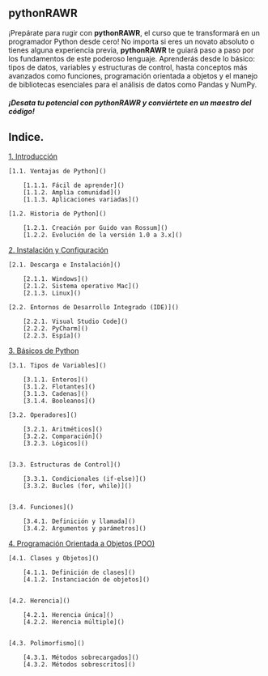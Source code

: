 ## pythonRAWR

¡Prepárate para rugir con **pythonRAWR**, el curso que te transformará en un programador Python desde cero!  No importa si eres un novato absoluto o tienes alguna experiencia previa, **pythonRAWR** te guiará paso a paso por los fundamentos de este poderoso lenguaje. Aprenderás desde lo básico: tipos de datos, variables y estructuras de control, hasta conceptos más avanzados como funciones, programación orientada a objetos y el manejo de bibliotecas esenciales para el análisis de datos como Pandas y NumPy. 
##### ¡Desata tu potencial con **pythonRAWR** y conviértete en un maestro del código! 


## Indice.

[1. Introducción]()

    [1.1. Ventajas de Python]()

        [1.1.1. Fácil de aprender]()
        [1.1.2. Amplia comunidad]()
        [1.1.3. Aplicaciones variadas]()

    [1.2. Historia de Python]()

        [1.2.1. Creación por Guido van Rossum]()
        [1.2.2. Evolución de la versión 1.0 a 3.x]()


[2. Instalación y Configuración]()

    [2.1. Descarga e Instalación]()

        [2.1.1. Windows]()
        [2.1.2. Sistema operativo Mac]()
        [2.1.3. Linux]()

    [2.2. Entornos de Desarrollo Integrado (IDE)]()

        [2.2.1. Visual Studio Code]()
        [2.2.2. PyCharm]()
        [2.2.3. Espía]()


[3. Básicos de Python]()

    [3.1. Tipos de Variables]()

        [3.1.1. Enteros]()
        [3.1.2. Flotantes]()
        [3.1.3. Cadenas]()
        [3.1.4. Booleanos]()

    [3.2. Operadores]()

        [3.2.1. Aritméticos]()
        [3.2.2. Comparación]()
        [3.2.3. Lógicos]()


    [3.3. Estructuras de Control]()

        [3.3.1. Condicionales (if-else)]()
        [3.3.2. Bucles (for, while)]()


    [3.4. Funciones]()

        [3.4.1. Definición y llamada]()
        [3.4.2. Argumentos y parámetros]()


[4. Programación Orientada a Objetos (POO)]()

    [4.1. Clases y Objetos]()

        [4.1.1. Definición de clases]()
        [4.1.2. Instanciación de objetos]()


    [4.2. Herencia]()

        [4.2.1. Herencia única]()
        [4.2.2. Herencia múltiple]()


    [4.3. Polimorfismo]()

        [4.3.1. Métodos sobrecargados]()
        [4.3.2. Métodos sobrescritos]()